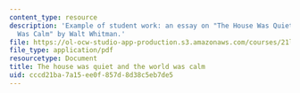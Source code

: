 ```yaml
---
content_type: resource
description: 'Example of student work: an essay on "The House Was Quiet And The World
  Was Calm" by Walt Whitman.'
file: https://ol-ocw-studio-app-production.s3.amazonaws.com/courses/21l-004-reading-poetry-spring-2009/cccd21ba7a15ee0f857d8d38c5eb7de5_MIT21l_004s09_sw01_TonysPaper.pdf
file_type: application/pdf
resourcetype: Document
title: The house was quiet and the world was calm
uid: cccd21ba-7a15-ee0f-857d-8d38c5eb7de5
---
```

